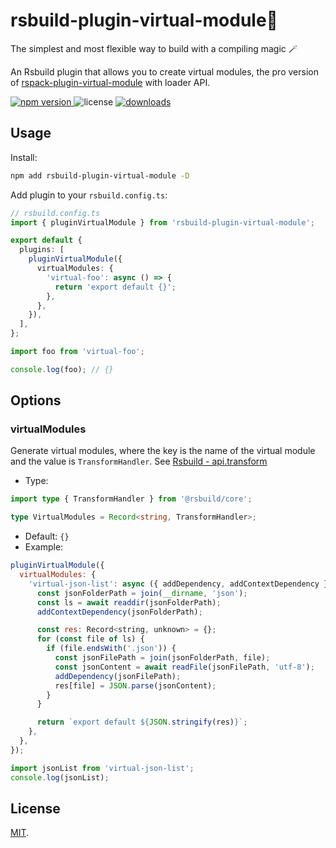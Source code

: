 # rsbuild-plugin-virtual-module🧙

The simplest and most flexible way to build with a compiling magic 🪄

An Rsbuild plugin that allows you to create virtual modules, the pro version of [rspack-plugin-virtual-module](https://github.com/rspack-contrib/rspack-plugin-virtual-module) with loader API.

<p>
  <a href="https://npmjs.com/package/rsbuild-plugin-virtual-module">
   <img src="https://img.shields.io/npm/v/rsbuild-plugin-virtual-module?style=flat-square&colorA=564341&colorB=EDED91" alt="npm version" />
  </a>
  <img src="https://img.shields.io/badge/License-MIT-blue.svg?style=flat-square&colorA=564341&colorB=EDED91" alt="license" />
  <a href="https://npmcharts.com/compare/rsbuild-plugin-virtual-module?minimal=true"><img src="https://img.shields.io/npm/dm/rsbuild-plugin-virtual-module.svg?style=flat-square&colorA=564341&colorB=EDED91" alt="downloads" /></a>
</p>

## Usage

Install:

```bash
npm add rsbuild-plugin-virtual-module -D
```

Add plugin to your `rsbuild.config.ts`:

```ts
// rsbuild.config.ts
import { pluginVirtualModule } from 'rsbuild-plugin-virtual-module';

export default {
  plugins: [
    pluginVirtualModule({
      virtualModules: {
        'virtual-foo': async () => {
          return 'export default {}';
        },
      },
    }),
  ],
};
```

```ts
import foo from 'virtual-foo';

console.log(foo); // {}
```

## Options

### virtualModules

Generate virtual modules, where the key is the name of the virtual module and the value is `TransformHandler`. See [Rsbuild - api.transform](https://rsbuild.dev/plugins/dev/core#apitransform)

- Type:

```ts
import type { TransformHandler } from '@rsbuild/core';

type VirtualModules = Record<string, TransformHandler>;
```

- Default: `{}`
- Example:

```js
pluginVirtualModule({
  virtualModules: {
    'virtual-json-list': async ({ addDependency, addContextDependency }) => {
      const jsonFolderPath = join(__dirname, 'json');
      const ls = await readdir(jsonFolderPath);
      addContextDependency(jsonFolderPath);

      const res: Record<string, unknown> = {};
      for (const file of ls) {
        if (file.endsWith('.json')) {
          const jsonFilePath = join(jsonFolderPath, file);
          const jsonContent = await readFile(jsonFilePath, 'utf-8');
          addDependency(jsonFilePath);
          res[file] = JSON.parse(jsonContent);
        }
      }

      return `export default ${JSON.stringify(res)}`;
    },
  },
});
```

```js
import jsonList from 'virtual-json-list';
console.log(jsonList);
```

## License

[MIT](./LICENSE).
